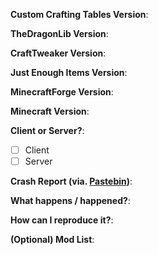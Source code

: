 **Custom Crafting Tables Version**:

**TheDragonLib Version**:

**CraftTweaker Version**:

**Just Enough Items Version**:

**MinecraftForge Version**:

**Minecraft Version**:

**Client or Server?**:
- [ ] Client
- [ ] Server

**Crash Report (via. [Pastebin](http://pastebin.com/))**:

**What happens / happened?**:

**How can I reproduce it?**:

**(Optional) Mod List**:
